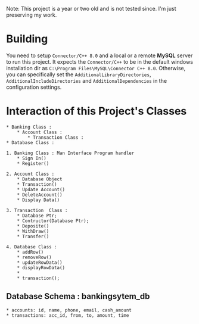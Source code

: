 Note: This project is a year or two old and is not tested since. I'm just preserving my work.

# Building
You need to setup `Connector/C++ 8.0` and a local or a remote **MySQL** server to run this project. It expects the `Connector/C++` to be in the default windows installation dir as `C:\Program Files\MySQL\Connector C++ 8.0`. Otherwise, you can specifically set the `AdditionalLibraryDirectories`, `AdditionalIncludeDirectories` and `AdditionalDependencies` in the configuration settings.

# Interaction of this Project's Classes
	* Banking Class :
		* Account Class :
			* Transaction Class :
	* Database Class :

	1. Banking Class : Man Interface Program handler
		* Sign In()
		* Register()

	2. Account Class :	
		* Database Object
		* Transaction()
		* Update Account()
		* DeleteAccount()
		* Display Data()
	
	3. Transaction	Class :
		* Database Ptr;
		* Contructor(Database Ptr);
		* Deposite()
		* WithDraw()
		* Transfer()

	4. Database Class :
		* addRow()
		* removeRow()
		* updateRowData()
		* displayRowData()
		*
		* transaction();


## Database Schema : bankingsytem_db
	* accounts: id, name, phone, email, cash_amount
	* transactions: acc_id, from, to, amount, time
